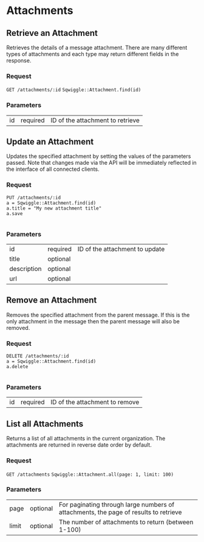 # Attachments

## Retrieve an Attachment

Retrieves the details of a message attachment. There are many different types of attachments and each type may return different fields in the response.

### Request
<div class="request">
    <code class="http" title="HTTP">GET /attachments/:id</code>
    <code class="ruby" title="Ruby">Sqwiggle::Attachment.find(id)</code>
</div>

### Parameters
<table>
    <tr>
        <td>id</td>
        <td>required</td>
        <td>ID of the attachment to retrieve</td>
    </tr>
</table>


## Update an Attachment

Updates the specified attachment by setting the values of the parameters passed. Note that changes made via the API will be immediately reflected in the interface of all connected clients.

### Request
<div class="request">
    <code class="http" title="HTTP">PUT /attachments/:id</code>
    <code class="ruby" title="Ruby">
a = Sqwiggle::Attachment.find(id)
a.title = "My new attachment title"
a.save
    </code>
</div>

### Parameters
<table>
    <tr>
        <td>id</td>
        <td>required</td>
        <td>ID of the attachment to update</td>
    </tr>
    <tr>
        <td>title</td>
        <td>optional</td>
        <td></td>
    </tr>
    <tr>
        <td>description</td>
        <td>optional</td>
        <td></td>
    </tr>
    <tr>
        <td>url</td>
        <td>optional</td>
        <td></td>
    </tr>
</table>


## Remove an Attachment

Removes the specified attachment from the parent message. If this is the only attachment in the message then the parent message will
also be removed.

### Request
<div class="request">
    <code class="http" title="HTTP">DELETE /attachments/:id</code>
    <code class="ruby" title="Ruby">
a = Sqwiggle::Attachment.find(id)
a.delete
    </code>
</div>

### Parameters
<table>
    <tr>
        <td>id</td>
        <td>required</td>
        <td>ID of the attachment to remove</td>
    </tr>
</table>


## List all Attachments

Returns a list of all attachments in the current organization. The attachments are returned in reverse date order 
by default.

### Request
<div class="request">
    <code class="http" title="HTTP">GET /attachments</code>
    <code class="ruby" title="Ruby">Sqwiggle::Attachment.all(page: 1, limit: 100)</code>
</div>


### Parameters
<table>
    <tr>
        <td>page</td>
        <td>optional</td>
        <td>For paginating through large numbers of attachments, the page of results to retrieve</td>
    </tr>
    <tr>
        <td>limit</td>
        <td>optional</td>
        <td>The number of attachments to return (between 1-100)</td>
    </tr>
</table>